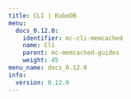 ```yaml
---
title: CLI | KubeDB
menu:
  docs_0.12.0:
    identifier: mc-cli-memcached
    name: Cli
    parent: mc-memcached-guides
    weight: 45
menu_name: docs_0.12.0
info:
  version: 0.12.0
---
```


